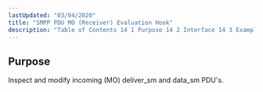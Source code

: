 ```yaml
---
lastUpdated: "03/04/2020"
title: "SMPP PDU MO (Receiver) Evaluation Hook"
description: "Table of Contents 14 1 Purpose 14 2 Interface 14 3 Examples Inspect and modify incoming MO deliver sm and data sm PDU s..."
---
```



## <a name="SMPPPDUMOEvaluationHook.purpose"></a> Purpose

Inspect and modify incoming (MO) deliver_sm and data_sm PDU's.